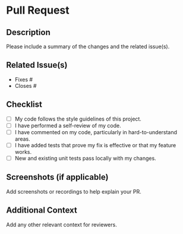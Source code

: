 # Pull Request

## Description
Please include a summary of the changes and the related issue(s).

## Related Issue(s)
- Fixes #<issue-number>
- Closes #<issue-number>

## Checklist
- [ ] My code follows the style guidelines of this project.
- [ ] I have performed a self-review of my code.
- [ ] I have commented on my code, particularly in hard-to-understand areas.
- [ ] I have added tests that prove my fix is effective or that my feature works.
- [ ] New and existing unit tests pass locally with my changes.

## Screenshots (if applicable)
Add screenshots or recordings to help explain your PR.

## Additional Context
Add any other relevant context for reviewers.
